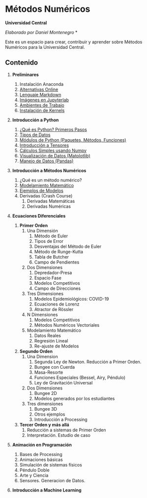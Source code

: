 # Métodos Numéricos
**Universidad Central**

*Elaborado por Daniel Montenegro* *

Este es un espacio para crear, contribuir y aprender sobre Métodos Numéricos para la Universidad Central.

## Contenido

1. **Preliminares**
    1. Instalación Anaconda
    2. [Alternativas Online](./Cuadernos/Alternativas_Online.ipynb)
    3. [Lenguaje Markdown](https://guides.github.com/features/mastering-markdown/)
    4. [Imágenes en Jupyterlab](./Cuadernos/Imagenes_Jupyter.ipynb)
    6. [Ambientes de Trabajo](./Cuadernos/Ambientes.ipynb)
    7. [Instalación de Kernels](./Cuadernos/Instalando_Kernels.ipynb)
    
2. **Introducción a Python**
    1. [¿Qué es Python? Primeros Pasos](./Cuadernos/Intro_Python.ipynb)
    2. [Tipos de Datos](./Cuadernos/Tipos_Datos.ipynb)
    3. [Módulos de Python (Paquetes, Métodos, Funciones)](./Cuadernos/Paquetes.ipynb)
    4. [Introducción a Tensores](./Cuadernos/Intro_Tensors.ipynb)
    5. [Cálculos Simples usando Numpy](./Cuadernos/Intro_Numpy.ipynb)
    6. [Visualización de Datos (Matplotlib)](./Cuadernos/Intro_Graphics.ipynb)
    7. [Manejo de Datos (Pandas)](https://github.com/ucmadcursoPythonyR/2020/blob/master/Cuadernos/Intro_Pandas.ipynb)
    
3. **Introducción a Métodos Numéricos**
    1. ¿Qué es un método numérico?
    2. [Modelamiento Matemático](./Cuadernos/Intro_Model.ipynb)
    3. [Ejemplos de Modelos](./Cuadernos/Ejemplos_Model.ipynb)
    4. Derivadas (Crash Course)
        1. Derivadas Matemáticas
        2. Derivadas Numéricas
        
4. **Ecuaciones Diferenciales**
    1. **Primer Orden**
        1. Una Dimensión
            1. Método de Euler
            2. Tipos de Error
            3. Desventajas del Método de Euler
            4. Método de Runge-Kutta
            5. Tabla de Butcher
            6. Campo de Pendientes
        2. Dos Dimensiones
            1. Depredador-Presa
            2. Espacio Fase
            2. Modelos Competitivos
            3. Campo de Direcciones
        3. Tres Dimensiones
            1. Modelos Epidemiológicos: COVID-19
            2. Ecuaciones de Lorenz
            3. Atractor de Rössler
        4. N Dimensiones
            1. Modelos Competitivos
            2. Métodos Numéricos Vectoriales
        5. Modelamiento Matemático
            1. Datos Reales
            2. Regresión Lineal
            3. Re-ajuste de Modelos
    2. **Segundo Orden**
        1. Una Dimension
            1. Segunda Ley de Newton. Reducción a Primer Orden.
            2. Bungee con Cuerda
            3. Masa-Resorte
            4. Funciones Especiales (Bessel, Airy, Péndulo)
            5. Ley de Gravitación Universal
        2. Dos Dimensiones
            1. Bungee 2D
            2. Modelos generados por los estudiantes
        3. Tres dimensiones
            1. Bungee 3D
            2. Otros ejemplos
            3. Introducción a Processing
    3. **Tercer Orden y más allá**
        1. Reducción a sistemas de Primer Orden
        2. Interpretación. Estudio de caso
        
4. **Animación en Programación**
    1. Bases de Processing
    2. Animaciones básicas
    3. Simulación de sistemas físicos
    4. Péndulo Doble
    5. Arte y Ciencia
    6. Sensores. Generacion de Datos.
    
5. **Introducción a Machine Learning**
        
